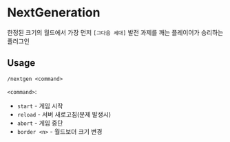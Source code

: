 # NextGeneration
한정된 크기의 월드에서 가장 먼저 `[그다음 세대]` 발전 과제를 깨는 플레이어가 승리하는 플러그인

## Usage
`/nextgen <command>`

`<command>`:
  - `start` - 게임 시작
  - `reload` - 서버 새로고침(문제 발생시)
  - `abort` - 게임 중단
  - `border <n>` - 월드보더 크기 변경
